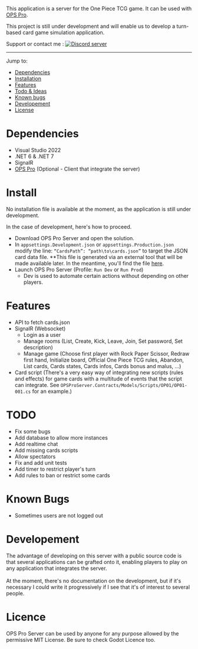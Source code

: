 This application is a server for the One Piece TCG game. It can be used with [OPS Pro](https://github.com/Kakumi/OPS-PRO).

This project is still under development and will enable us to develop a turn-based card game simulation application.

Support or contact me :
<a href="https://discord.gg/2Cr6UdskdQ"><img src="https://discordapp.com/api/guilds/1237756823474536458/widget.png?style=banner2" alt="Discord server"></a>

---

Jump to:
* [Dependencies](#dependencies)
* [Installation](#install)
* [Features](#features)
* [Todo & Ideas](#todo)
* [Known bugs](#known-bugs)
* [Developement](#dev)
* [License](#license)

# <a name=“dependencies”></a>Dependencies
* Visual Studio 2022
* .NET 6 & .NET 7
* SignalR
* [OPS Pro](https://github.com/Kakumi/OPS-PRO) (Optional - Client that integrate the server)

# <a name=“install”></a>Install
No installation file is available at the moment, as the application is still under development.

In the case of development, here's how to proceed.
* Download OPS Pro Server and open the solution.
* In `appsettings.Development.json` or `appsettings.Production.json` modify the line: `“CardsPath”: “path\to\cards.json”` to target the JSON card data file. **This file is generated via an external tool that will be made available later. In the meantime, you'll find the file [here](temp_files/cards.json).
* Launch OPS Pro Server (Profile: `Run Dev` or `Run Prod`)
	* Dev is used to automate certain actions without depending on other players.

# <a name=“features”></a>Features
* API to fetch cards.json
* SignalR (Websocket)
	* Login as a user
	* Manage rooms (List, Create, Kick, Leave, Join, Set password, Set description)
	* Manage game (Choose first player with Rock Paper Scissor, Redraw first hand, Initialize board, Official One Piece TCG rules, Abandon, List cards, Cards states, Cards infos, Cards bonus and malus, ...)
* Card script (There's a very easy way of integrating new scripts (rules and effects) for game cards with a multitude of events that the script can integrate. See `OPSProServer.Contracts/Models/Scripts/OP01/OP01-001.cs` for an example.)

# <a name=“todo”></a>TODO
* Fix some bugs
* Add database to allow more instances
* Add realtime chat
* Add missing cards scripts
* Allow spectators
* Fix and add unit tests
* Add timer to restrict player's turn
* Add rules to ban or restrict some cards

# <a name=“known-bugs”></a>Known Bugs
* Sometimes users are not logged out

# <a name=“dev”></a>Developement
The advantage of developing on this server with a public source code is that several applications can be grafted onto it, enabling players to play on any application that integrates the server.</br>
</br>
At the moment, there's no documentation on the development, but if it's necessary I could write it progressively if I see that it's of interest to several people.

# <a name=“license”></a>Licence
OPS Pro Server can be used by anyone for any purpose allowed by the permissive MIT License. Be sure to check Godot Licence too.